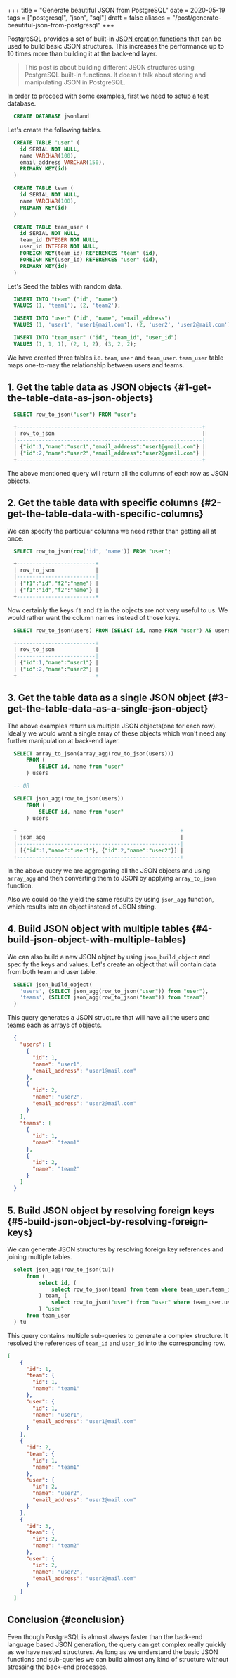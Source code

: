 +++
title = "Generate beautiful JSON from PostgreSQL"
date = 2020-05-19
tags = ["postgresql", "json", "sql"]
draft = false
aliases = "/post/generate-beautiful-json-from-postgresql"
+++

PostgreSQL provides a set of built-in [JSON
creation functions](https://www.postgresql.org/docs/current/functions-json.html#FUNCTIONS-JSON-CREATION-TABLE) that can be used to build basic JSON structures. This increases the performance up to 10 times more than building it at the back-end layer.

> This post is about building different JSON structures using PostgreSQL
> built-in functions. It doesn't talk about storing and manipulating
> JSON in PostgreSQL.

In order to proceed with some examples, first we need to setup a test
database.

```sql
  CREATE DATABASE jsonland
```

Let's create the following tables.

```sql
  CREATE TABLE "user" (
    id SERIAL NOT NULL,
    name VARCHAR(100),
    email_address VARCHAR(150),
    PRIMARY KEY(id)
  )

  CREATE TABLE team (
    id SERIAL NOT NULL,
    name VARCHAR(100),
    PRIMARY KEY(id)
  )

  CREATE TABLE team_user (
    id SERIAL NOT NULL,
    team_id INTEGER NOT NULL,
    user_id INTEGER NOT NULL,
    FOREIGN KEY(team_id) REFERENCES "team" (id),
    FOREIGN KEY(user_id) REFERENCES "user" (id),
    PRIMARY KEY(id)
  )
```

Let's Seed the tables with random data.

```sql
  INSERT INTO "team" ("id", "name")
  VALUES (1, 'team1'), (2, 'team2');

  INSERT INTO "user" ("id", "name", "email_address")
  VALUES (1, 'user1', 'user1@mail.com'), (2, 'user2', 'user2@mail.com');

  INSERT INTO "team_user" ("id", "team_id", "user_id")
  VALUES (1, 1, 1), (2, 1, 2), (3, 2, 2);
```

We have created three tables i.e. `team`, `user` and `team_user`.
`team_user` table maps one-to-may the relationship between users and
teams.


## **1. Get the table data as JSON objects** {#1-get-the-table-data-as-json-objects}

```sql
  SELECT row_to_json("user") FROM "user";

  +-----------------------------------------------------------+
  | row_to_json                                               |
  |-----------------------------------------------------------|
  | {"id":1,"name":"user1","email_address":"user1@gmail.com"} |
  | {"id":2,"name":"user2","email_address":"user2@gmail.com"} |
  +-----------------------------------------------------------+
```

The above mentioned query will return all the columns of each row as
JSON objects.


## **2. Get the table data with specific columns** {#2-get-the-table-data-with-specific-columns}

We can specify the particular columns we need rather than getting all at
once.

```sql
  SELECT row_to_json(row('id', 'name')) FROM "user";

  +-------------------------+
  | row_to_json             |
  |-------------------------|
  | {"f1":"id","f2":"name"} |
  | {"f1":"id","f2":"name"} |
  +-------------------------+
```

Now certainly the keys `f1` and `f2` in the objects are not very useful
to us. We would rather want the column names instead of those keys.

```sql
  SELECT row_to_json(users) FROM (SELECT id, name FROM "user") AS users;

  +-------------------------+
  | row_to_json             |
  |-------------------------|
  | {"id":1,"name":"user1"} |
  | {"id":2,"name":"user2"} |
  +-------------------------+
```


## **3. Get the table data as a single JSON object** {#3-get-the-table-data-as-a-single-json-object}

The above examples return us multiple JSON objects(one for each row).
Ideally we would want a single array of these objects which won't need
any further manipulation at back-end layer.

```sql
  SELECT array_to_json(array_agg(row_to_json(users)))
      FROM (
          SELECT id, name from "user"
      ) users

  -- OR

  SELECT json_agg(row_to_json(users))
      FROM (
          SELECT id, name from "user"
      ) users

  +----------------------------------------------------+
  | json_agg                                           |
  |----------------------------------------------------|
  | [{"id":1,"name":"user1"}, {"id":2,"name":"user2"}] |
  +----------------------------------------------------+
```

In the above query we are aggregating all the JSON objects and using
`array_agg` and then converting them to JSON by applying `array_to_json`
function.

Also we could do the yield the same results by using `json_agg`
function, which results into an object instead of JSON string.


## **4. Build JSON object with multiple tables** {#4-build-json-object-with-multiple-tables}

We can also build a new JSON object by using `json_build_object` and
specify the keys and values. Let's create an object that will contain
data from both team and user table.

```sql
  SELECT json_build_object(
    'users', (SELECT json_agg(row_to_json("user")) from "user"),
    'teams', (SELECT json_agg(row_to_json("team")) from "team")
  )
```

This query generates a JSON structure that will have all the users and
teams each as arrays of objects.

```json
  {
    "users": [
      {
        "id": 1,
        "name": "user1",
        "email_address": "user1@mail.com"
      },
      {
        "id": 2,
        "name": "user2",
        "email_address": "user2@mail.com"
      }
    ],
    "teams": [
      {
        "id": 1,
        "name": "team1"
      },
      {
        "id": 2,
        "name": "team2"
      }
    ]
  }
```


## **5. Build JSON object by resolving foreign keys** {#5-build-json-object-by-resolving-foreign-keys}

We can generate JSON structures by resolving foreign key references and
joining multiple tables.

```sql
  select json_agg(row_to_json(tu))
      from (
          select id, (
              select row_to_json(team) from team where team_user.team_id = team.id
          ) team, (
              select row_to_json("user") from "user" where team_user.user_id = "user".id
          ) "user"
      from team_user
  ) tu
```

This query contains multiple sub-queries to generate a complex
structure. It resolved the references of `team_id` and `user_id` into
the corresponding row.

```json
[
    {
      "id": 1,
      "team": {
        "id": 1,
        "name": "team1"
      },
      "user": {
        "id": 1,
        "name": "user1",
        "email_address": "user1@mail.com"
      }
    },
    {
      "id": 2,
      "team": {
        "id": 1,
        "name": "team1"
      },
      "user": {
        "id": 2,
        "name": "user2",
        "email_address": "user2@mail.com"
      }
    },
    {
      "id": 3,
      "team": {
        "id": 2,
        "name": "team2"
      },
      "user": {
        "id": 2,
        "name": "user2",
        "email_address": "user2@mail.com"
      }
    }
  ]
```


## **Conclusion** {#conclusion}

Even though PostgreSQL is almost always faster than the back-end
language based JSON generation, the query can get complex really quickly
as we have nested structures. As long as we understand the basic JSON
functions and sub-queries we can build almost any kind of structure
without stressing the back-end processes.
